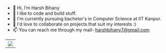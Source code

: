 - 👋 Hi, I’m Harsh Bihany
- 👀 I like to code and build stuff.
- 🌱 I'm currently pursuing bachelor's in Computer Science at IIT Kanpur.
- 💞️ I'd love to collaborate on projects that suit my interests :)
- 📫 You can reach me through my mail- harshbihany7@gmail.com

<!-- [![Harsh's GitHub stats](https://github-readme-stats.vercel.app/api?username=bihany-harsh)](https://github.com/bihany-harsh/github-readme-stats) -->
<table style="width:100%">
  <tr>
    <th><img src="https://github-readme-stats.vercel.app/api/top-langs/?username=bihany-harsh&layout=compact&langs_count=6" /></th>
  </tr>
</table>
<br>
